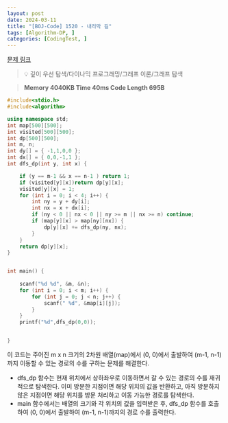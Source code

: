 ```yaml
---
layout: post
date: 2024-03-11
title: "[BOJ-Code] 1520 - 내리막 길"
tags: [Algorithm-DP, ]
categories: [CodingTest, ]
---
```


[문제 링크](https://www.acmicpc.net/problem/1520)


> 💡 깊이 우선 탐색/다이나믹 프로그래밍/그래프 이론/그래프 탐색


> **Memory   4040KB                                   Time   40ms                                Code Length   695B**


```c++
#include<stdio.h>
#include<algorithm>

using namespace std;
int map[500][500];
int visited[500][500];
int dp[500][500];
int m, n;
int dy[] = { -1,1,0,0 };
int dx[] = { 0,0,-1,1 };
int dfs_dp(int y, int x) {

	if (y == m-1 && x == n-1 ) return 1;
	if (visited[y][x])return dp[y][x];
	visited[y][x] = 1;
	for (int i = 0; i < 4; i++) {
		int ny = y + dy[i];
		int nx = x + dx[i];
		if (ny < 0 || nx < 0 || ny >= m || nx >= n) continue;
		if (map[y][x] > map[ny][nx]) {
			dp[y][x] += dfs_dp(ny, nx);
		}
	}
	return dp[y][x];
}


int main() {
	
	scanf("%d %d", &m, &n);
	for (int i = 0; i < m; i++) {
		for (int j = 0; j < n; j++) {
			scanf(" %d", &map[i][j]);
		}
	}
	printf("%d",dfs_dp(0,0));


}
```


이 코드는 주어진 m x n 크기의 2차원 배열(map)에서 (0, 0)에서 출발하여 (m-1, n-1)까지 이동할 수 있는 경로의 수를 구하는 문제를 해결한다.

- dfs_dp 함수는 현재 위치에서 상하좌우로 이동하면서 갈 수 있는 경로의 수를 재귀적으로 탐색한다. 이미 방문한 지점이면 해당 위치의 값을 반환하고, 아직 방문하지 않은 지점이면 해당 위치를 방문 처리하고 이동 가능한 경로를 탐색한다.
- main 함수에서는 배열의 크기와 각 위치의 값을 입력받은 후, dfs_dp 함수를 호출하여 (0, 0)에서 출발하여 (m-1, n-1)까지의 경로 수를 출력한다.

